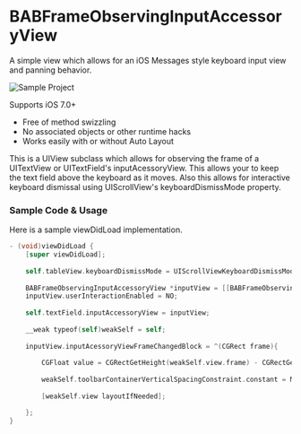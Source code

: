 BABFrameObservingInputAccessoryView
===================================

A simple view which allows for an iOS Messages style keyboard input view and panning behavior. 

![Sample Project](http://www.brynbodayle.com/Files/BABFrameObservingInputAccessoryView.gif)

Supports iOS 7.0+

* Free of method swizzling
* No associated objects or other runtime hacks
* Works easily with or without Auto Layout

This is a UIView subclass which allows for observing the frame of a UITextView or UITextField's inputAcessoryView. This allows your to keep the text field above the keyboard as it moves. Also this allows for interactive keyboard dismissal using UIScrollView's keyboardDismissMode property.

### Sample Code & Usage

Here is a sample viewDidLoad implementation.
```objective-c
- (void)viewDidLoad {
    [super viewDidLoad];
    
    self.tableView.keyboardDismissMode = UIScrollViewKeyboardDismissModeInteractive;
        
    BABFrameObservingInputAccessoryView *inputView = [[BABFrameObservingInputAccessoryView alloc] initWithFrame:CGRectMake(0, 0, self.view.frame.size.width, 44)];
    inputView.userInteractionEnabled = NO;
    
    self.textField.inputAccessoryView = inputView;
    
    __weak typeof(self)weakSelf = self;
    
    inputView.inputAcessoryViewFrameChangedBlock = ^(CGRect frame){
        
        CGFloat value = CGRectGetHeight(weakSelf.view.frame) - CGRectGetMinY(weakSelf.textField.inputAccessoryView.superview.frame) - CGRectGetHeight(weakSelf.textField.inputAccessoryView.frame);
        
        weakSelf.toolbarContainerVerticalSpacingConstraint.constant = MAX(0, value);
        
        [weakSelf.view layoutIfNeeded];

    };
}
```

